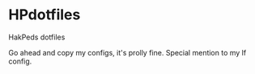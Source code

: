 # HPdotfiles

HakPeds dotfiles

Go ahead and copy my configs, it's prolly fine.
Special mention to my lf config.
